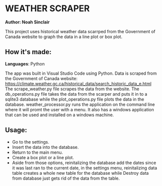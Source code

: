 # WEATHER SCRAPER

**Author: Noah Sinclair**

This project uses historical weather data scarrped from the Government of Canada website to graph the data in a line plot or box plot.

## How it's made:
**Languages**: Python

The app was built in Visual Studio Code using Python. Data is scraped from the Government of Canada website:
https://climate.weather.gc.ca/historical_data/search_historic_data_e.html
The scrape_weather.py file scrapes the data from the website. 
The db_operations.py file takes the data from the scarper and puts it in to a sqlite3 database while the plot_operations.py file plots the data in the database. 
weather_processor.py runs the application on the command line where it will promt the user with a menu. It also has a windows application that can be used and installed on a windows machine.

## Usage:
- Go to the settings.
- Insert the data into the database.
- Return to the main menu.
- Create a box plot or a line plot.
- Aside from those options, reinitalizing the database add the dates since it was last ran to the current date, in the settings menu, reinitalizing data table creates a whole new table for the database while Destroy data from database just gets rid of the data from the table.
